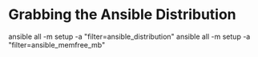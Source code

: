 # Grabbing the Ansible Distribution
ansible all -m setup -a "filter=ansible_distribution"
ansible all -m setup -a "filter=ansible_memfree_mb"